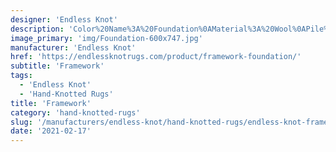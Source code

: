 ```yaml
---
designer: 'Endless Knot'
description: 'Color%20Name%3A%20Foundation%0AMaterial%3A%20Wool%0APile%3A%20Cut%20%26%20LoopStyle%3A%20Abstract%2C%20Modern%2C%20New%20Arrivals'
image_primary: 'img/Foundation-600x747.jpg'
manufacturer: 'Endless Knot'
href: 'https://endlessknotrugs.com/product/framework-foundation/'
subtitle: 'Framework'
tags:
  - 'Endless Knot'
  - 'Hand-Knotted Rugs'
title: 'Framework'
category: 'hand-knotted-rugs'
slug: '/manufacturers/endless-knot/hand-knotted-rugs/endless-knot-framework'
date: '2021-02-17'
---
```

